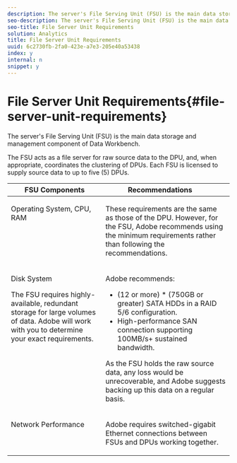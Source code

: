 ```yaml
---
description: The server's File Serving Unit (FSU) is the main data storage and management component of Data Workbench.
seo-description: The server's File Serving Unit (FSU) is the main data storage and management component of Data Workbench.
seo-title: File Server Unit Requirements
solution: Analytics
title: File Server Unit Requirements
uuid: 6c2730fb-2fa0-423e-a7e3-205e40a53438
index: y
internal: n
snippet: y
---
```


# File Server Unit Requirements{#file-server-unit-requirements}

The server's File Serving Unit (FSU) is the main data storage and management component of Data Workbench.

 The FSU acts as a file server for raw source data to the DPU, and, when appropriate, coordinates the clustering of DPUs. Each FSU is licensed to supply source data to up to five (5) DPUs.

<table id="table_45CF36583DFE4536BB31F6A1F6CC181E"> 
 <thead> 
  <tr valign="top"> 
   <th colname="col1" class="entry"> FSU Components </th> 
   <th colname="col2" class="entry"> Recommendations </th> 
   <th colname="col3" class="entry"> </th> 
  </tr> 
 </thead>
 <tbody> 
  <tr valign="top"> 
   <td colname="col1"> <p>Operating System, CPU, RAM </p> </td> 
   <td colspan="2"> <p>These requirements are the same as those of the DPU. However, for the FSU, Adobe recommends using the minimum requirements rather than following the recommendations. </p> </td> 
  </tr> 
  <tr valign="top"> 
   <td colname="col1"> <p>Disk System </p> <p>The FSU requires highly-available, redundant storage for large volumes of data. Adobe will work with you to determine your exact requirements. </p> </td> 
   <td colspan="2"> <p>Adobe recommends: </p> 
    <ul id="ul_FFEEE5052FFD4876BA9A6476DD096539"> 
     <li id="li_F98750D509D640C68885D53FC691ED43">(12 or more) * (750GB or greater) SATA HDDs in a RAID 5/6 configuration. </li> 
     <li id="li_3F84F63F9541476987015C27FDE8251B">High-performance SAN connection supporting 100MB/s+ sustained bandwidth. </li> 
    </ul> <p>As the FSU holds the raw source data, any loss would be unrecoverable, and Adobe suggests backing up this data on a regular basis. </p> </td> 
  </tr> 
  <tr valign="top"> 
   <td colname="col1"> <p>Network Performance </p> </td> 
   <td colspan="2"> <p>Adobe requires switched-gigabit Ethernet connections between FSUs and DPUs working together. </p> </td> 
  </tr> 
 </tbody> 
</table>

